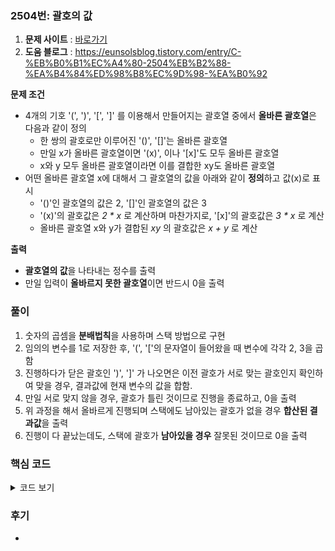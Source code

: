 ### 2504번: 괄호의 값

1. **문제 사이트** : [바로가기](https://www.acmicpc.net/problem/2504)
2. **도움 블로그** : https://eunsolsblog.tistory.com/entry/C-%EB%B0%B1%EC%A4%80-2504%EB%B2%88-%EA%B4%84%ED%98%B8%EC%9D%98-%EA%B0%92

**문제 조건**
- 4개의 기호 '(', ')', '[', ']' 를 이용해서 만들어지는 괄호열 중에서 **올바른 괄호열**은 다음과 같이 정의
    - 한 쌍의 괄호로만 이루어진 '()', '[]'는 올바른 괄호열
    - 만일 x가 올바른 괄호열이면 '(x)', 이나 '[x]'도 모두 올바른 괄호열
    - x와 y 모두 올바른 괄호열이라면 이를 결합한 xy도 올바른 괄호열
- 어떤 올바른 괄호열 x에 대해서 그 괄호열의 값을 아래와 같이 **정의**하고 값(x)로 표시
    - '()'인 괄호열의 값은 2, '[]'인 괄호열의 값은 3
    - '(x)'의 괄호값은 _2 * x_ 로 계산하며 마찬가지로, '[x]'의 괄호값은 _3 * x_ 로 계산
    - 올바른 괄호열 x와 y가 결합된 _xy_ 의 괄호값은 _x + y_ 로 계산

**출력**  
- **괄호열의 값**을 나타내는 정수를 출력
- 만일 입력이 **올바르지 못한 괄호열**이면 반드시 0을 출력

### 풀이
1. 숫자의 곱셈을 **분배법칙**을 사용하며 스택 방법으로 구현
2. 임의의 변수를 1로 저장한 후, '(', '['의 문자열이 들어왔을 때 변수에 각각 2, 3을 곱함
3. 진행하다가 닫은 괄호인 ')', ']' 가 나오면은 이전 괄호가 서로 맞는 괄호인지 확인하여 맞을 경우, 결과값에 현재 변수의 값을 합함.
4. 만일 서로 맞지 않을 경우, 괄호가 틀린 것이므로 진행을 종료하고, 0을 출력
5. 위 과정을 해서 올바르게 진행되며 스택에도 남아있는 괄호가 없을 경우 **합산된 결과값**을 출력
6. 진행이 다 끝났는데도, 스택에 괄호가 **남아있을 경우** 잘못된 것이므로 0을 출력

### 핵심 코드

<details>
<summary>코드 보기</summary>

```py
def solve():
    ans, tmp = 0, 1
    pre = ' '
    for c in pare:
        if c == '(':
            st.append(c)
            tmp *= 2
        elif c == '[':
            st.append(c)
            tmp *= 3
        elif c == ')':
            if not st or st[-1] == '[':
                ans = 0
                break
            
            st.pop()
            
            if pre == '(':
                ans += tmp
            tmp //= 2
            
        elif c == ']':
            if not st or st[-1] == '(':
                ans = 0
                break
            
            st.pop()
            
            if pre == '[':
                ans += tmp
            tmp //= 3
        
        pre = c
    
    print(ans if not st else 0)
```
- 최종적인 결과값인 `ans`, 분배법칙으로 곱셈 값을 나타낼 `tmp`
- 진행하면서 이전 괄호를 살펴볼 `pre`
- 열린 괄호인 '(', '['일 경우 `tmp`에 각각 2, 3을 곱하고 스택(`st`)에 추가
- 닫힌 괄호인 ')', ']'일 경우 `tmp`을 `ans`에 합산 하고 각각 2, 3으로 나누고 스택 최상단 값을 뺌
- 만일, 닫힌 괄호일 때 `pre`와 서로 올바른 괄호가 아닐 경우 틀린 수식이 되므로, 진행을 종료하여 `ans`를 0으로 초기화
- 모든 진행이 끝난 후, `st`에 아무것도 없으면은 올바른 괄호열이므로 최종값인 `ans`값을 출력하고, 남아있을 경우 틀린 괄호열이므로 0을 출력

</details>

### 후기
- 